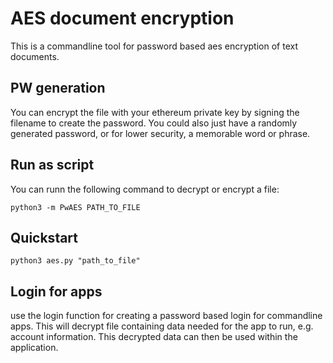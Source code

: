 # AES document encryption

This is a commandline tool for password based aes encryption of text documents. 

## PW generation
You can encrypt the file with your ethereum private key by signing the filename to create the password. You could also just have a randomly generated password, or for lower security, a memorable word or phrase. 


## Run as script 

You can runn the following command to decrypt or encrypt a file: 

```
python3 -m PwAES PATH_TO_FILE
```

## Quickstart 

```shell
python3 aes.py "path_to_file"
```

## Login for apps 
use the login function for creating a password based login for commandline apps. 
This will decrypt file containing data needed for the app to run, e.g. account information. This decrypted data can then be used within the application. 